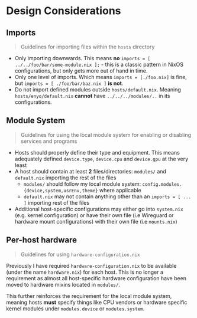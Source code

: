 # Design Considerations

## Imports

> Guidelines for importing files within the `hosts` directory

- Only importing downwards. This means **no** `imports = [ ../../foo/bar/some-module.nix ];` - this is a
  classic pattern in NixOS configurations, but only gets more out of hand in time.
- Only one level of imports. Which means `imports = [./foo.nix]` is fine, but `imports = [ ./foo/bar/baz.nix ]` **is not**.
- Do not import defined modules outside `hosts/default.nix`. Meaning `hosts/enyo/default.nix`
  **cannot** have `../../../modules/..` in its configurations.

## Module System

> Guidelines for using the local module system for enabling or disabling services and programs

- Hosts should properly define their type and equipment.
  This means adequately defined `device.type`, `device.cpu` and `device.gpu` at the very least
- A host should contain at least **2** files/directories: `modules/` and `default.nix` importing the rest of the files
  - `modules/` should follow my local module system: `config.modules.{device,system,usrEnv,theme}` where applicable
  - `default.nix` may not contain anything other than an `imports = [ ... ]` importing rest of the files
- Additional host-specific configurations may either go into `system.nix` (e.g. kernel configuration)
  or have their own file (i.e Wireguard or hardware mount configurations) with their own file (i.e `mounts.nix`)

## Per-host hardware

> Guidelines for using `hardware-configuration.nix`

Previously I have required `hardware-configuration.nix` to be available (under the name `hardware.nix`) for each host. This is
no longer a requirement as almost all host-specific hardware configuration have been moved to hardware mixins located in `modules/`.

This further reinforces the requirement for the local module system, meaning hosts **must** specify things like CPU vendors
or hardware specific kernel modules under `modules.device` or `modules.system`.
